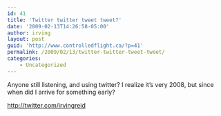 ```yaml
---
id: 41
title: 'Twitter twitter tweet tweet?'
date: '2009-02-13T14:26:58-05:00'
author: irving
layout: post
guid: 'http://www.controlledflight.ca/?p=41'
permalink: /2009/02/13/twitter-twitter-tweet-tweet/
categories:
    - Uncategorized
---
```


Anyone still listening, and using twitter? I realize it’s very 2008, but since when did I arrive for something early?

<http://twitter.com/irvingreid>